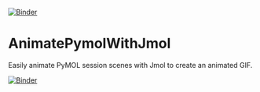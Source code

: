 [![Binder](https://mybinder.org/badge_logo.svg)](https://mybinder.org/v2/gh/fomightez/AnimatePymolWithJmol/master?filepath=index.ipynb)

# AnimatePymolWithJmol
Easily animate PyMOL session scenes with Jmol to create an animated GIF.



[![Binder](https://mybinder.org/badge_logo.svg)](https://mybinder.org/v2/gh/fomightez/AnimatePymolWithJmol/master?filepath=index.ipynb)
